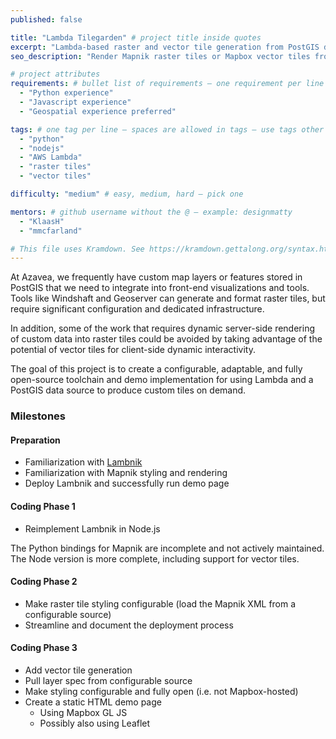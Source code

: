 ```yaml
---
published: false

title: "Lambda Tilegarden" # project title inside quotes
excerpt: "Lambda-based raster and vector tile generation from PostGIS data" # shows on project list page
seo_description: "Render Mapnik raster tiles or Mapbox vector tiles from a PostGIS data source using Lambda" # goes in project meta description

# project attributes
requirements: # bullet list of requirements – one requirement per line – follow below format
  - "Python experience"
  - "Javascript experience"
  - "Geospatial experience preferred"

tags: # one tag per line – spaces are allowed in tags – use tags other posts use
  - "python"
  - "nodejs"
  - "AWS Lambda"
  - "raster tiles"
  - "vector tiles"

difficulty: "medium" # easy, medium, hard – pick one

mentors: # github username without the @ – example: designmatty
  - "KlaasH"
  - "mmcfarland"

# This file uses Kramdown. See https://kramdown.gettalong.org/syntax.html for syntax
---
```


At Azavea, we frequently have custom map layers or features stored in PostGIS that we need to
integrate into front-end visualizations and tools.  Tools like Windshaft and Geoserver can generate
and format raster tiles, but require significant configuration and dedicated infrastructure.

In addition, some of the work that requires dynamic server-side rendering of custom data into
raster tiles could be avoided by taking advantage of the potential of vector tiles for client-side
dynamic interactivity.

The goal of this project is to create a configurable, adaptable, and fully open-source toolchain
and demo implementation for using Lambda and a PostGIS data source to produce custom tiles
on demand.

### Milestones

#### Preparation

- Familiarization with [Lambnik](https://github.com/azavea/lambnik)
- Familiarization with Mapnik styling and rendering
- Deploy Lambnik and successfully run demo page

#### Coding Phase 1

- Reimplement Lambnik in Node.js

The Python bindings for Mapnik are incomplete and not actively maintained.  The Node version is
more complete, including support for vector tiles.

#### Coding Phase 2

- Make raster tile styling configurable (load the Mapnik XML from a configurable source)
- Streamline and document the deployment process

#### Coding Phase 3

- Add vector tile generation
- Pull layer spec from configurable source
- Make styling configurable and fully open (i.e. not Mapbox-hosted)
- Create a static HTML demo page
   - Using Mapbox GL JS
   - Possibly also using Leaflet
